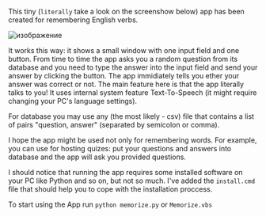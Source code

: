 This tiny (`literally` take a look on the screenshow below) app has been created for remembering English verbs.

![изображение](https://github.com/Fezoo-dev/MemorizePy/assets/61651027/8c7ffa5c-2373-49bc-84e7-92f6beac0c30)

It works this way: it shows a small window with one input field and one button. From time to time the app asks you a random question from its database and you need to type the answer into the input field and send your answer by clicking the button.
The app immidiately tells you ether your answer was correct or not. 
The main feature here is that the app literally talks to you! It uses internal system feature Text-To-Speech (it might require changing your PC's language settings).

For database you may use any (the most likely - csv) file that contains a list of pairs "question, answer" (separated by semicolon or comma).

I hope the app might be used not only for remembering words. For example, you can use for hosting quizes: put your questions and answers into database and the app will ask you provided questions.

I should notice that running the app requires some installed software on your PC like Python and so on, but not so much.
I've added the `install.cmd` file that should help you to cope with the installation proccess.

To start using the App run `python memorize.py` or `Memorize.vbs`
